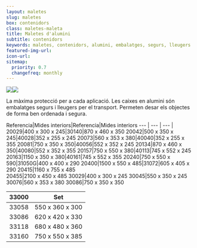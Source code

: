 ```yaml
---
layout: maletes
slug: maletes
box: contenidors
class: maletes-maleta
title: Maletes d'alumini
subtitle: contenidors
keywords: maletes, contenidors, alumini, embalatges, segurs, lleugers
featured-img-url:
icon-url: 
sitemap:
  priority: 0.7
  changefreq: monthly
---
```


<p class="text-center"><img src="{{ site.base_url }}/assets/img/01-thumbnail-box-fort-maletes-alumini-contenidors.jpg"><img src="{{ site.base_url }}/assets/img/02-thumbnail-box-fort-maletes-alumini-contenidors.jpg"></p>

La màxima protecció per a cada aplicació. Les caixes en alumini són embalatges segurs i lleugers per el transport. Permeten desar els objectes de forma ben ordenada i segura.


Referencia|Mides interiors|Referencia|Mides interiors
--- | --- | --- |
20029|400 x 300 x 245|30140|870 x 460 x 350
20042|500 x 350 x 245|40028|352 x 255 x 245
20073|560 x 353 x 380|40040|352 x 255 x 355
20081|750 x 350 x 350|40056|552 x 352 x 245
20134|870 x 460 x 350|40080|552 x 352 x 355
20157|750 x 550 x 380|40113|745 x 552 x 245
20163|1150 x 350 x 380|40161|745 x 552 x 355
20240|750 x 550 x 590|31050G|400 x 400 x 290
20400|1500 x 550 x 485|31072|605 x 405 x 290
20415|1160 x 755 x 485			
20455|2100 x 450 x 485
30029|400 x 300 x 245
30045|550 x 350 x 245
30076|560 x 353 x 380
30086|750 x 350 x 350

33000|Set
--- | ---	
33058|550 x 360 x 300
33086|620 x 420 x 330
33118|680 x 480 x 360
33160|750 x 550 x 385